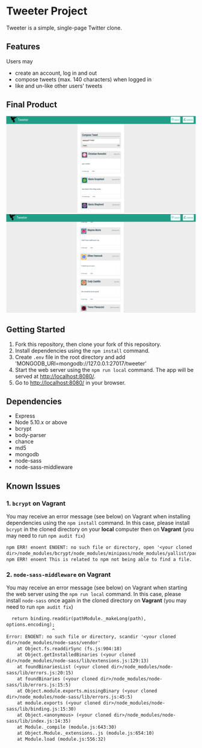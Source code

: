 # Tweeter Project

Tweeter is a simple, single-page Twitter clone.

## Features

Users may
- create an account, log in and out
- compose tweets (max. 140 characters) when logged in
- like and un-like other users' tweets

## Final Product
!['Screenshot of tweet compose box'](https://github.com/byeong0430/tweeter/blob/master/server/docs/tweet%20compose%20box.png)
!['Screenshot of tweets'](https://github.com/byeong0430/tweeter/blob/master/server/docs/tweets.png)

## Getting Started

1. Fork this repository, then clone your fork of this repository.
2. Install dependencies using the `npm install` command.
3. Create `.env` file in the root directory and add 'MONGODB_URI=mongodb://127.0.0.1:27017/tweeter'
4. Start the web server using the `npm run local` command. The app will be served at <http://localhost:8080/>.
5. Go to <http://localhost:8080/> in your browser.

## Dependencies

- Express
- Node 5.10.x or above
- bcrypt
- body-parser
- chance
- md5
- mongodb
- node-sass
- node-sass-middleware

## Known Issues
### 1. `bcrypt` on Vagrant
You may receive an error message (see below) on Vagrant when installing dependencies using the `npm install` command.
In this case, please install `bcrypt` in the cloned directory on your **local** computer then on **Vagrant** (you may need to run `npm audit fix`)
```shell
npm ERR! enoent ENOENT: no such file or directory, open '<your cloned dir>/node_modules/bcrypt/node_modules/minipass/node_modules/yallist/package.json.3760322727'
npm ERR! enoent This is related to npm not being able to find a file.
```

### 2. `node-sass-middleware` on Vagrant
You may receive an error message (see below) on Vagrant when starting the web server using the `npm run local` command.
In this case, please install `node-sass` once again in the cloned directory on **Vagrant** (you may need to run `npm audit fix`)

```shell
  return binding.readdir(pathModule._makeLong(path), options.encoding);
                 ^
Error: ENOENT: no such file or directory, scandir '<your cloned dir>/node_modules/node-sass/vendor'
    at Object.fs.readdirSync (fs.js:904:18)
    at Object.getInstalledBinaries (<your cloned dir>/node_modules/node-sass/lib/extensions.js:129:13)
    at foundBinariesList (<your cloned dir>/node_modules/node-sass/lib/errors.js:20:15)
    at foundBinaries (<your cloned dir>/node_modules/node-sass/lib/errors.js:15:5)
    at Object.module.exports.missingBinary (<your cloned dir>/node_modules/node-sass/lib/errors.js:45:5)
    at module.exports (<your cloned dir>/node_modules/node-sass/lib/binding.js:15:30)
    at Object.<anonymous> (<your cloned dir>/node_modules/node-sass/lib/index.js:14:35)
    at Module._compile (module.js:643:30)
    at Object.Module._extensions..js (module.js:654:10)
    at Module.load (module.js:556:32)
```